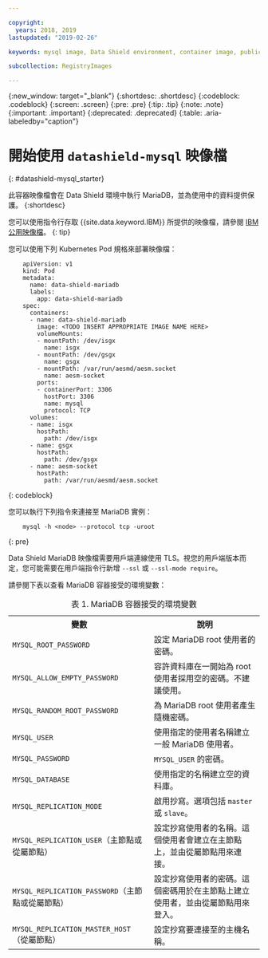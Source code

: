 ```yaml
---

copyright:
  years: 2018, 2019
lastupdated: "2019-02-26"

keywords: mysql image, Data Shield environment, container image, public image

subcollection: RegistryImages

---
```


{:new_window: target="_blank"}
{:shortdesc: .shortdesc}
{:codeblock: .codeblock}
{:screen: .screen}
{:pre: .pre}
{:tip: .tip}
{:note: .note}
{:important: .important}
{:deprecated: .deprecated}
{:table: .aria-labeledby="caption"}

# 開始使用 `datashield-mysql` 映像檔
{: #datashield-mysql_starter}

此容器映像檔會在 Data Shield 環境中執行 MariaDB，並為使用中的資料提供保護。
{:shortdesc}

您可以使用指令行存取 {{site.data.keyword.IBM}} 所提供的映像檔，請參閱 [IBM 公用映像檔](/docs/services/Registry?topic=registry-public_images#public_images)。
{: tip}

您可以使用下列 Kubernetes Pod 規格來部署映像檔：

```
    apiVersion: v1
    kind: Pod
    metadata:
      name: data-shield-mariadb
      labels:
        app: data-shield-mariadb
    spec:
      containers:
      - name: data-shield-mariadb
        image: <TODO INSERT APPROPRIATE IMAGE NAME HERE>
        volumeMounts:
        - mountPath: /dev/isgx
          name: isgx
        - mountPath: /dev/gsgx
          name: gsgx
        - mountPath: /var/run/aesmd/aesm.socket
          name: aesm-socket
        ports:
        - containerPort: 3306
          hostPort: 3306
          name: mysql
          protocol: TCP
      volumes:
      - name: isgx
        hostPath:
          path: /dev/isgx
      - name: gsgx
        hostPath:
          path: /dev/gsgx
      - name: aesm-socket
        hostPath:
          path: /var/run/aesmd/aesm.socket
```
{: codeblock}

您可以執行下列指令來連接至 MariaDB 實例：

```
    mysql -h <node> --protocol tcp -uroot
```
{: pre}

Data Shield MariaDB 映像檔需要用戶端連線使用 TLS。視您的用戶端版本而定，您可能需要在用戶端指令行新增 `--ssl` 或 `--ssl-mode require`。

請參閱下表以查看 MariaDB 容器接受的環境變數：

<table>
<caption>表 1. MariaDB 容器接受的環境變數</caption>
  <tr>
    <th>變數</th>
    <th>說明</th>
  </tr>
  <tr>
    <td><code>MYSQL_ROOT_PASSWORD</code></td>
    <td>設定 MariaDB root 使用者的密碼。</td>
  </tr>
  <tr>
    <td><code>MYSQL_ALLOW_EMPTY_PASSWORD</code></td>
    <td>容許資料庫在一開始為 root 使用者採用空的密碼。不建議使用。</td>
  </tr>
  <tr>
    <td><code>MYSQL_RANDOM_ROOT_PASSWORD</code></td>
    <td>為 MariaDB root 使用者產生隨機密碼。</td>
  </tr>
  <tr>
    <td><code>MYSQL_USER</code></td>
    <td>使用指定的使用者名稱建立一般 MariaDB 使用者。</td>
  </tr>
  <tr>
    <td><code>MYSQL_PASSWORD</code></td>
    <td><code>MYSQL_USER</code> 的密碼。</td>
  </tr>
  <tr>
    <td><code>MYSQL_DATABASE</code></td>
    <td>使用指定的名稱建立空的資料庫。</td>
  </tr>
  <tr>
    <td><code>MYSQL_REPLICATION_MODE</code></td>
    <td>啟用抄寫。選項包括 <code>master</code> 或 <code>slave</code>。</td>
  </tr>
  <tr>
    <td><code>MYSQL_REPLICATION_USER</code>（主節點或從屬節點）</td>
    <td>設定抄寫使用者的名稱。這個使用者會建立在主節點上，並由從屬節點用來連接。</td>
  </tr>
  <tr>
    <td><code>MYSQL_REPLICATION_PASSWORD</code>（主節點或從屬節點）</td>
    <td>設定抄寫使用者的密碼。這個密碼用於在主節點上建立使用者，並由從屬節點用來登入。</td>
  </tr>
  <tr>
    <td><code>MYSQL_REPLICATION_MASTER_HOST</code>（從屬節點）</td>
    <td>設定抄寫要連接至的主機名稱。</td>
  </tr>
</table>
